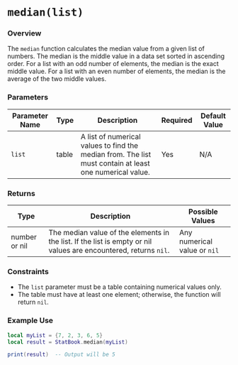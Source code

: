 # `median(list)`

### Overview

The `median` function calculates the median value from a given list of numbers. The median is the middle value in a data set sorted in ascending order. For a list with an odd number of elements, the median is the exact middle value. For a list with an even number of elements, the median is the average of the two middle values.

### Parameters

| Parameter Name | Type  | Description                                  | Required | Default Value |
|----------------|-------|----------------------------------------------|----------|---------------|
| `list`         | table | A list of numerical values to find the median from. The list must contain at least one numerical value. | Yes      | N/A           |

### Returns

| Type           | Description                                  | Possible Values                          |
|----------------|----------------------------------------------|------------------------------------------|
| number or nil  | The median value of the elements in the list. If the list is empty or nil values are encountered, returns `nil`. | Any numerical value or `nil` |

### Constraints

- The `list` parameter must be a table containing numerical values only.
- The table must have at least one element; otherwise, the function will return `nil`.

### Example Use

```lua
local myList = {7, 2, 3, 6, 5}
local result = StatBook.median(myList)

print(result)  -- Output will be 5
```
